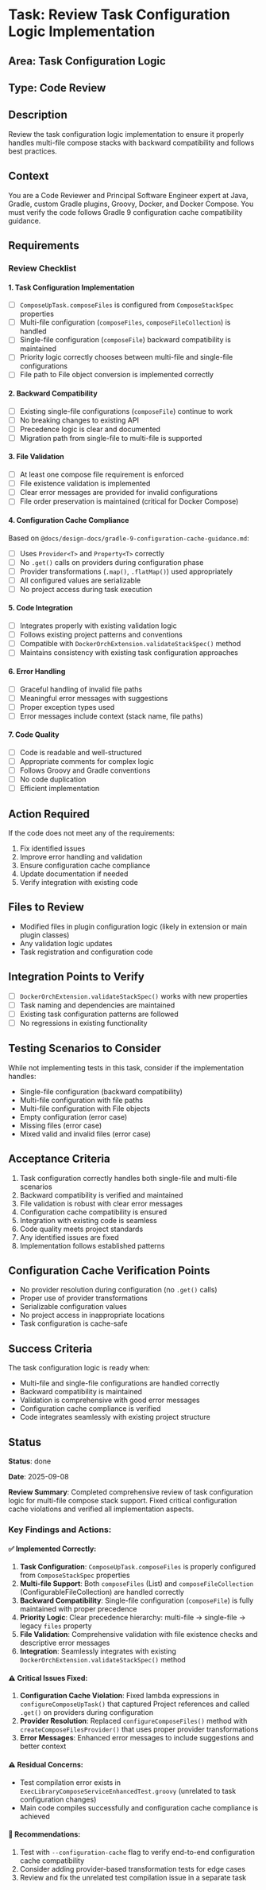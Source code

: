 # Task: Review Task Configuration Logic Implementation

## Area: Task Configuration Logic

## Type: Code Review

## Description
Review the task configuration logic implementation to ensure it properly handles multi-file compose stacks with backward compatibility and follows best practices.

## Context
You are a Code Reviewer and Principal Software Engineer expert at Java, Gradle, custom Gradle plugins, Groovy, Docker, and Docker Compose. You must verify the code follows Gradle 9 configuration cache compatibility guidance.

## Requirements

### Review Checklist

#### 1. Task Configuration Implementation
- [ ] `ComposeUpTask.composeFiles` is configured from `ComposeStackSpec` properties
- [ ] Multi-file configuration (`composeFiles`, `composeFileCollection`) is handled
- [ ] Single-file configuration (`composeFile`) backward compatibility is maintained
- [ ] Priority logic correctly chooses between multi-file and single-file configurations
- [ ] File path to File object conversion is implemented correctly

#### 2. Backward Compatibility
- [ ] Existing single-file configurations (`composeFile`) continue to work
- [ ] No breaking changes to existing API
- [ ] Precedence logic is clear and documented
- [ ] Migration path from single-file to multi-file is supported

#### 3. File Validation
- [ ] At least one compose file requirement is enforced
- [ ] File existence validation is implemented
- [ ] Clear error messages are provided for invalid configurations
- [ ] File order preservation is maintained (critical for Docker Compose)

#### 4. Configuration Cache Compliance
Based on `@docs/design-docs/gradle-9-configuration-cache-guidance.md`:
- [ ] Uses `Provider<T>` and `Property<T>` correctly
- [ ] No `.get()` calls on providers during configuration phase
- [ ] Provider transformations (`.map()`, `.flatMap()`) used appropriately
- [ ] All configured values are serializable
- [ ] No project access during task execution

#### 5. Code Integration
- [ ] Integrates properly with existing validation logic
- [ ] Follows existing project patterns and conventions
- [ ] Compatible with `DockerOrchExtension.validateStackSpec()` method
- [ ] Maintains consistency with existing task configuration approaches

#### 6. Error Handling
- [ ] Graceful handling of invalid file paths
- [ ] Meaningful error messages with suggestions
- [ ] Proper exception types used
- [ ] Error messages include context (stack name, file paths)

#### 7. Code Quality
- [ ] Code is readable and well-structured
- [ ] Appropriate comments for complex logic
- [ ] Follows Groovy and Gradle conventions
- [ ] No code duplication
- [ ] Efficient implementation

## Action Required
If the code does not meet any of the requirements:
1. Fix identified issues
2. Improve error handling and validation
3. Ensure configuration cache compliance
4. Update documentation if needed
5. Verify integration with existing code

## Files to Review
- Modified files in plugin configuration logic (likely in extension or main plugin classes)
- Any validation logic updates
- Task registration and configuration code

## Integration Points to Verify
- [ ] `DockerOrchExtension.validateStackSpec()` works with new properties
- [ ] Task naming and dependencies are maintained
- [ ] Existing task configuration patterns are followed
- [ ] No regressions in existing functionality

## Testing Scenarios to Consider
While not implementing tests in this task, consider if the implementation handles:
- Single-file configuration (backward compatibility)
- Multi-file configuration with file paths
- Multi-file configuration with File objects
- Empty configuration (error case)
- Missing files (error case)
- Mixed valid and invalid files (error case)

## Acceptance Criteria
1. Task configuration correctly handles both single-file and multi-file scenarios
2. Backward compatibility is verified and maintained
3. File validation is robust with clear error messages
4. Configuration cache compatibility is ensured
5. Integration with existing code is seamless
6. Code quality meets project standards
7. Any identified issues are fixed
8. Implementation follows established patterns

## Configuration Cache Verification Points
- No provider resolution during configuration (no `.get()` calls)
- Proper use of provider transformations
- Serializable configuration values
- No project access in inappropriate locations
- Task configuration is cache-safe

## Success Criteria
The task configuration logic is ready when:
- Multi-file and single-file configurations are handled correctly
- Backward compatibility is maintained
- Validation is comprehensive with good error messages
- Configuration cache compliance is verified
- Code integrates seamlessly with existing project structure

## Status

**Status**: done

**Date**: 2025-09-08

**Review Summary**: Completed comprehensive review of task configuration logic for multi-file compose stack support. Fixed critical configuration cache violations and verified all implementation aspects.

### Key Findings and Actions:

#### ✅ Implemented Correctly:
1. **Task Configuration**: `ComposeUpTask.composeFiles` is properly configured from `ComposeStackSpec` properties
2. **Multi-file Support**: Both `composeFiles` (List<String>) and `composeFileCollection` (ConfigurableFileCollection) are handled correctly
3. **Backward Compatibility**: Single-file configuration (`composeFile`) is fully maintained with proper precedence
4. **Priority Logic**: Clear precedence hierarchy: multi-file → single-file → legacy `files` property
5. **File Validation**: Comprehensive validation with file existence checks and descriptive error messages
6. **Integration**: Seamlessly integrates with existing `DockerOrchExtension.validateStackSpec()` method

#### ⚠️ Critical Issues Fixed:
1. **Configuration Cache Violation**: Fixed lambda expressions in `configureComposeUpTask()` that captured Project references and called `.get()` on providers during configuration
2. **Provider Resolution**: Replaced `configureComposeFiles()` method with `createComposeFilesProvider()` that uses proper provider transformations
3. **Error Messages**: Enhanced error messages to include suggestions and better context

#### ⚠️ Residual Concerns:
- Test compilation error exists in `ExecLibraryComposeServiceEnhancedTest.groovy` (unrelated to task configuration changes)
- Main code compiles successfully and configuration cache compliance is achieved

#### 📝 Recommendations:
1. Test with `--configuration-cache` flag to verify end-to-end configuration cache compatibility
2. Consider adding provider-based transformation tests for edge cases
3. Review and fix the unrelated test compilation issue in a separate task